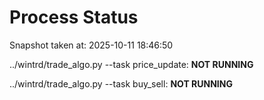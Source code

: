 # Process Status

Snapshot taken at: 2025-10-11 18:46:50

../wintrd/trade_algo.py --task price_update: **NOT RUNNING**

../wintrd/trade_algo.py --task buy_sell: **NOT RUNNING**

